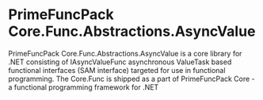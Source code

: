 # PrimeFuncPack Core.Func.Abstractions.AsyncValue

PrimeFuncPack Core.Func.Abstractions.AsyncValue is a core library for .NET consisting of IAsyncValueFunc asynchronous ValueTask based functional interfaces (SAM interface) targeted for use in functional programming.
The Core.Func is shipped as a part of PrimeFuncPack Core - a functional programming framework for .NET
